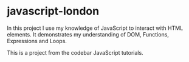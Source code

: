 # javascript-london
In this project I use my knowledge of JavaScript to interact with HTML elements.  It demonstrates my understanding of DOM, Functions, Expressions and Loops.

This is a project from the codebar JavaScript tutorials.
